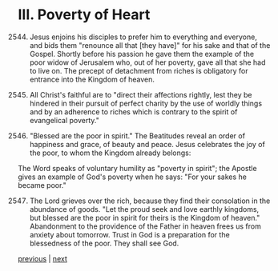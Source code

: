 # III. Poverty of Heart

2544. Jesus enjoins his disciples to prefer him to everything and everyone, and bids them "renounce all that [they have]" for his sake and that of the Gospel. Shortly before his passion he gave them the example of the poor widow of Jerusalem who, out of her poverty, gave all that she had to live on. The precept of detachment from riches is obligatory for entrance into the Kingdom of heaven.

2545. All Christ's faithful are to "direct their affections rightly, lest they be hindered in their pursuit of perfect charity by the use of worldly things and by an adherence to riches which is contrary to the spirit of evangelical poverty."

2546. "Blessed are the poor in spirit." The Beatitudes reveal an order of happiness and grace, of beauty and peace. Jesus celebrates the joy of the poor, to whom the Kingdom already belongs:

The Word speaks of voluntary humility as "poverty in spirit"; the Apostle gives an example of God's poverty when he says: "For your sakes he became poor."

2547. The Lord grieves over the rich, because they find their consolation in the abundance of goods. "Let the proud seek and love earthly kingdoms, but blessed are the poor in spirit for theirs is the Kingdom of heaven." Abandonment to the providence of the Father in heaven frees us from anxiety about tomorrow. Trust in God is a preparation for the blessedness of the poor. They shall see God.

[previous](https://github.com/Tenari/non-fiction/blob/master/catechism/__P8V.md) | [next](https://github.com/Tenari/non-fiction/blob/master/catechism/__P8X.md)
